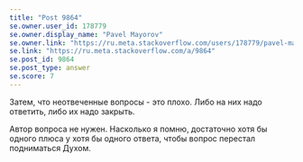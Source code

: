 ```yaml
---
title: "Post 9864"
se.owner.user_id: 178779
se.owner.display_name: "Pavel Mayorov"
se.owner.link: "https://ru.meta.stackoverflow.com/users/178779/pavel-mayorov"
se.link: "https://ru.meta.stackoverflow.com/a/9864"
se.post_id: 9864
se.post_type: answer
se.score: 7
---
```

<p>Затем, что неотвеченные вопросы - это плохо. Либо на них надо ответить, либо их надо закрыть.</p>

<p>Автор вопроса не нужен. Насколько я помню, достаточно хотя бы одного плюса у хотя бы одного ответа, чтобы вопрос перестал подниматься Духом.</p>
